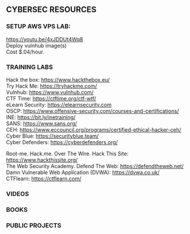 ## CYBERSEC RESOURCES  

### SETUP AWS VPS LAB:
https://youtu.be/4xJDDUt4Wq8   
Deploy vulnhub image(s)  
Cost $.04/hour. 



### TRAINING LABS

Hack the box: https://www.hackthebox.eu/  
Try Hack Me: https://tryhackme.com/  
Vulnhub: https://www.vulnhub.com/  
CTF Time: https://ctftime.org/ctf-wtf/  
eLearn Security: https://elearnsecurity.com   
OSCP: https://www.offensive-security.com/courses-and-certifications/  
INE: https://bit.ly/inetraining/  
SANS: https://www.sans.org/  
CEH: https://www.eccouncil.org/programs/certified-ethical-hacker-ceh/  
Cyber Blue: https://securityblue.team/  
Cyber Defenders: https://cyberdefenders.org/  

Root-me. 
Hack.me. 
Over The Wire. 
Hack This Site: https://www.hackthissite.org/  
The Web Security Academy. 
Defend The Web: https://defendtheweb.net/  
Damn Vulnerable Web Application (DVWA): https://dvwa.co.uk/  
CTFlearn: https://ctflearn.com/  




### VIDEOS


### BOOKS




### PUBLIC PROJECTS







